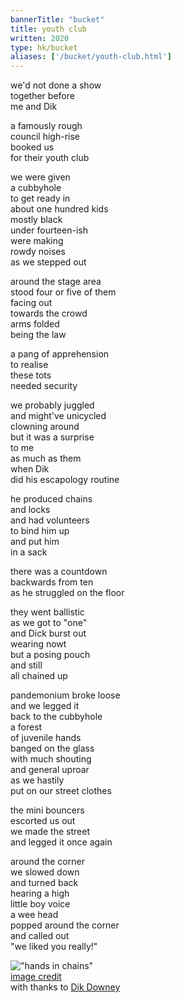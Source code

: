 ```yaml
---
bannerTitle: "bucket" 
title: youth club
written: 2020
type: hk/bucket
aliases: ['/bucket/youth-club.html']
---
```



we'd not done a show  
together before  
me and Dik  


a famously rough  
council high-rise  
booked us  
for their youth club


we were given  
a cubbyhole  
to get ready in  
about one hundred kids  
mostly black  
under fourteen-ish  
were making  
rowdy noises  
as we stepped out


around the stage area  
stood four or five of them  
facing out  
towards the crowd  
arms folded  
being the law


a pang of apprehension  
to realise  
these tots  
needed security


we probably juggled  
and might've unicycled  
clowning around  
but it was a surprise  
to me  
as much as them  
when Dik  
did his escapology routine


he produced chains  
and locks  
and had volunteers  
to bind him up  
and put him  
in a sack


there was a countdown  
backwards from ten  
as he struggled on the floor  


they went ballistic  
as we got to "one"  
and Dick burst out  
wearing nowt  
but a posing pouch  
and still  
all chained up


pandemonium broke loose  
and we legged it  
back to the cubbyhole  
a forest  
of juvenile hands  
banged on the glass  
with much shouting  
and general uproar  
as we hastily  
put on our street clothes


the mini bouncers  
escorted us out  
we made the street  
and legged it once again  


around the corner  
we slowed down  
and turned back  
hearing a high  
little boy voice  
a wee head  
popped around the corner  
and called out  
"we liked you really!"


!["hands in chains"](/images/bucket/bound-with-chains.jpg "hands in chains")  
[image credit](https://simplyconsiderthis.wordpress.com/2013/03/23/how-can-i-be-set-free/)  
with thanks to [Dik Downey](https://www.opposablethumbtheatre.com/the-company)
